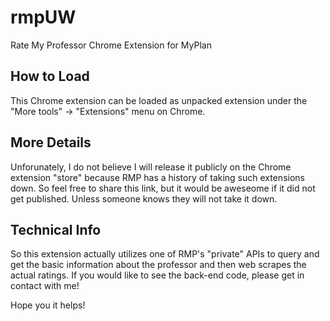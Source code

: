 # rmpUW
Rate My Professor Chrome Extension for MyPlan

## How to Load
This Chrome extension can be loaded as unpacked extension under the "More tools" -> "Extensions" menu on Chrome.

## More Details
Unforunately, I do not believe I will release it publicly on the Chrome extension "store" because RMP has a history of taking such extensions down. So feel free to share this link, but it would be aweseome if it did not get published. Unless someone knows they will not take it down.

## Technical Info
So this extension actually utilizes one of RMP's "private" APIs to query and get the basic information about the professor and then web scrapes the actual ratings. If you would like to see the back-end code, please get in contact with me! 

Hope you it helps!
